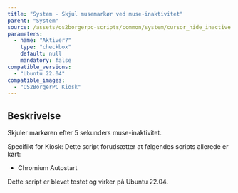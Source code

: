 ```yaml
---
title: "System - Skjul musemarkør ved muse-inaktivitet"
parent: "System"
source: /assets/os2borgerpc-scripts/common/system/cursor_hide_inactive.sh
parameters:
  - name: "Aktiver?"
    type: "checkbox"
    default: null
    mandatory: false
compatible_versions: 
  - "Ubuntu 22.04"
compatible_images:
  - "OS2BorgerPC Kiosk"
---
```


## Beskrivelse
Skjuler markøren efter 5 sekunders muse-inaktivitet.

Specifikt for Kiosk:
  Dette script forudsætter at følgendes scripts allerede er kørt:
  - Chromium Autostart

Dette script er blevet testet og virker på Ubuntu 22.04.